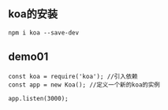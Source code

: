 ## koa的安装
```
npm i koa --save-dev
```
## demo01
```
const koa = require('koa'); //引入依赖  
const app = new Koa(); //定义一个新的koa的实例

app.listen(3000);
```